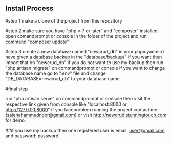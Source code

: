 
## Install Process

#step 1
make a clone of the project from this repository

#step 2
make sure you have "php v-7 or later" and "composer" installed
open comandprompt or console in the folder of the project and run command "composer update" 

#step 3
create a new database named "newcrud_db" in your phpmyadmin
I have given a database backup in the "database/backup/" if you want then import that on "newcrud_db" if you do not want to use my backup then run "php artisan migrate" on commandprompt or console
if you want to change the database name go to ".env" file and change "DB_DATABASE=newcrud_db" to your database name.

#final step

run "php artisan serve" on commandprompt or console then visit the respective link given from console like 
"localhost:8000 or http://127.0.0.1:8000" if you faceproblem running the project contact me (salehahammednoor@gmail.com) or visit http://newcrud.stunningtouch.com for demo.

##if you use my backup
then one registered user is email: user@gmail.com and password: password